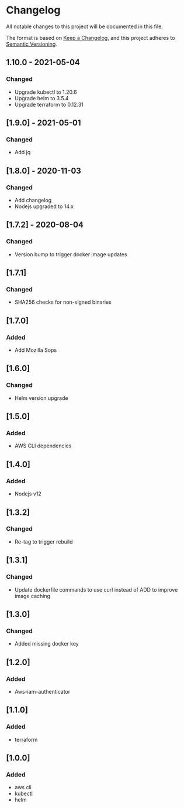 # Changelog

All notable changes to this project will be documented in this file.

The format is based on [Keep a Changelog](https://keepachangelog.com/en/1.0.0/),
and this project adheres to [Semantic Versioning](https://semver.org/spec/v2.0.0.html).

## 1.10.0 - 2021-05-04

### Changed
- Upgrade kubectl to 1.20.6
- Upgrade helm to 3.5.4
- Upgrade terraform to 0.12.31

## [1.9.0] - 2021-05-01

### Changed
- Add jq

## [1.8.0] - 2020-11-03

### Changed
- Add changelog
- Nodejs upgraded to 14.x

## [1.7.2] - 2020-08-04

### Changed
- Version bump to trigger docker image updates

## [1.7.1]

### Changed
- SHA256 checks for non-signed binaries

## [1.7.0]

### Added
- Add Mozilla Sops

## [1.6.0]

### Changed
- Helm version upgrade

## [1.5.0]

### Added
- AWS CLI dependencies

## [1.4.0]

### Added
- Nodejs v12

## [1.3.2]

### Changed
- Re-tag to trigger rebuild

## [1.3.1]

### Changed
- Update dockerfile commands to use curl instead of ADD to improve image caching

## [1.3.0]

### Changed
- Added missing docker key

## [1.2.0]

### Added
- Aws-iam-authenticator

## [1.1.0]

### Added
- terraform

## [1.0.0]

### Added
- aws cli
- kubectl
- helm
